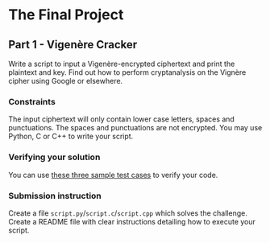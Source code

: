 # The Final Project

## Part 1 - Vigenère Cracker

Write a script to input a Vigenère-encrypted ciphertext and print the plaintext and key. Find out how to perform cryptanalysis on the Vignère cipher using Google or elsewhere.

### Constraints
The input ciphertext will only contain lower case letters, spaces and punctuations. The spaces and punctuations are not encrypted. You may use Python, C or C++ to write your script.

### Verifying your solution
You can use [these three sample test cases](./samples.txt) to verify your code. 

### Submission instruction
Create a file `script.py`/`script.c`/`script.cpp` which solves the challenge. Create a README file with clear instructions detailing how to execute your script.
